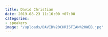 ```yaml
---
title: David Christian
date: 2019-08-23 11:16:00 +07:00
categories:
- speakers
image: "/uploads/DAVID%20CHRISTIAN%20WEB.jpg"
---
```


